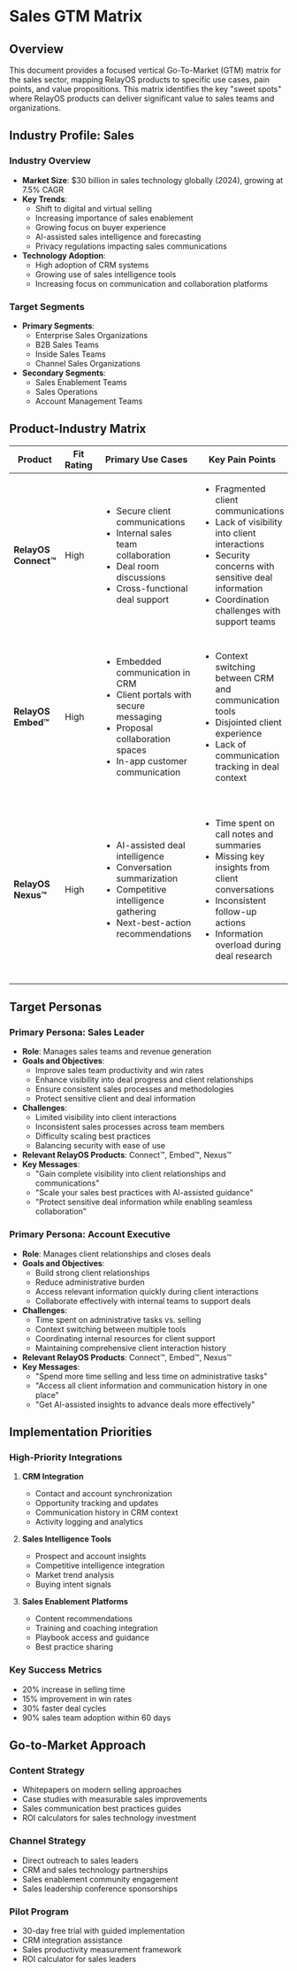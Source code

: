 # Sales GTM Matrix

## Overview

This document provides a focused vertical Go-To-Market (GTM) matrix for the sales sector, mapping RelayOS products to specific use cases, pain points, and value propositions. This matrix identifies the key "sweet spots" where RelayOS products can deliver significant value to sales teams and organizations.

## Industry Profile: Sales

### Industry Overview
- **Market Size**: $30 billion in sales technology globally (2024), growing at 7.5% CAGR
- **Key Trends**: 
  - Shift to digital and virtual selling
  - Increasing importance of sales enablement
  - Growing focus on buyer experience
  - AI-assisted sales intelligence and forecasting
  - Privacy regulations impacting sales communications
- **Technology Adoption**: 
  - High adoption of CRM systems
  - Growing use of sales intelligence tools
  - Increasing focus on communication and collaboration platforms

### Target Segments
- **Primary Segments**: 
  - Enterprise Sales Organizations
  - B2B Sales Teams
  - Inside Sales Teams
  - Channel Sales Organizations
- **Secondary Segments**: 
  - Sales Enablement Teams
  - Sales Operations
  - Account Management Teams

## Product-Industry Matrix

| Product | Fit Rating | Primary Use Cases | Key Pain Points | Value Proposition | Key Messaging |
|---------|------------|-------------------|-----------------|-------------------|---------------|
| **RelayOS Connect™** | High | <ul><li>Secure client communications</li><li>Internal sales team collaboration</li><li>Deal room discussions</li><li>Cross-functional deal support</li></ul> | <ul><li>Fragmented client communications</li><li>Lack of visibility into client interactions</li><li>Security concerns with sensitive deal information</li><li>Coordination challenges with support teams</li></ul> | Create a secure, unified communication environment for your sales team that integrates with your CRM and preserves the full context of client relationships. | <ul><li>Keep all client communications in one secure place</li><li>Maintain complete visibility into account interactions</li><li>Protect sensitive deal information with enterprise-grade security</li></ul> |
| **RelayOS Embed™** | High | <ul><li>Embedded communication in CRM</li><li>Client portals with secure messaging</li><li>Proposal collaboration spaces</li><li>In-app customer communication</li></ul> | <ul><li>Context switching between CRM and communication tools</li><li>Disjointed client experience</li><li>Lack of communication tracking in deal context</li></ul> | Seamlessly integrate secure, branded communication into your sales platforms to enhance client engagement while maintaining complete visibility and control. | <ul><li>Bring communication directly into your CRM experience</li><li>Create branded client communication portals</li><li>Track all communications in deal context</li></ul> |
| **RelayOS Nexus™** | High | <ul><li>AI-assisted deal intelligence</li><li>Conversation summarization</li><li>Competitive intelligence gathering</li><li>Next-best-action recommendations</li></ul> | <ul><li>Time spent on call notes and summaries</li><li>Missing key insights from client conversations</li><li>Inconsistent follow-up actions</li><li>Information overload during deal research</li></ul> | Harness AI to accelerate sales workflows and surface critical insights while maintaining privacy and control over your client conversations. | <ul><li>Capture every insight from client conversations</li><li>Get AI-powered deal intelligence and recommendations</li><li>Ensure consistent follow-up with automated action items</li><li>Preserve client privacy with configurable AI controls</li></ul> |

## Target Personas

### Primary Persona: Sales Leader
- **Role**: Manages sales teams and revenue generation
- **Goals and Objectives**: 
  - Improve sales team productivity and win rates
  - Enhance visibility into deal progress and client relationships
  - Ensure consistent sales processes and methodologies
  - Protect sensitive client and deal information
- **Challenges**: 
  - Limited visibility into client interactions
  - Inconsistent sales processes across team members
  - Difficulty scaling best practices
  - Balancing security with ease of use
- **Relevant RelayOS Products**: Connect™, Embed™, Nexus™
- **Key Messages**: 
  - "Gain complete visibility into client relationships and communications"
  - "Scale your sales best practices with AI-assisted guidance"
  - "Protect sensitive deal information while enabling seamless collaboration"

### Primary Persona: Account Executive
- **Role**: Manages client relationships and closes deals
- **Goals and Objectives**: 
  - Build strong client relationships
  - Reduce administrative burden
  - Access relevant information quickly during client interactions
  - Collaborate effectively with internal teams to support deals
- **Challenges**: 
  - Time spent on administrative tasks vs. selling
  - Context switching between multiple tools
  - Coordinating internal resources for client support
  - Maintaining comprehensive client interaction history
- **Relevant RelayOS Products**: Connect™, Embed™, Nexus™
- **Key Messages**: 
  - "Spend more time selling and less time on administrative tasks"
  - "Access all client information and communication history in one place"
  - "Get AI-assisted insights to advance deals more effectively"

## Implementation Priorities

### High-Priority Integrations
1. **CRM Integration**
   - Contact and account synchronization
   - Opportunity tracking and updates
   - Communication history in CRM context
   - Activity logging and analytics

2. **Sales Intelligence Tools**
   - Prospect and account insights
   - Competitive intelligence integration
   - Market trend analysis
   - Buying intent signals

3. **Sales Enablement Platforms**
   - Content recommendations
   - Training and coaching integration
   - Playbook access and guidance
   - Best practice sharing

### Key Success Metrics
- 20% increase in selling time
- 15% improvement in win rates
- 30% faster deal cycles
- 90% sales team adoption within 60 days

## Go-to-Market Approach

### Content Strategy
- Whitepapers on modern selling approaches
- Case studies with measurable sales improvements
- Sales communication best practices guides
- ROI calculators for sales technology investment

### Channel Strategy
- Direct outreach to sales leaders
- CRM and sales technology partnerships
- Sales enablement community engagement
- Sales leadership conference sponsorships

### Pilot Program
- 30-day free trial with guided implementation
- CRM integration assistance
- Sales productivity measurement framework
- ROI calculator for sales leaders
